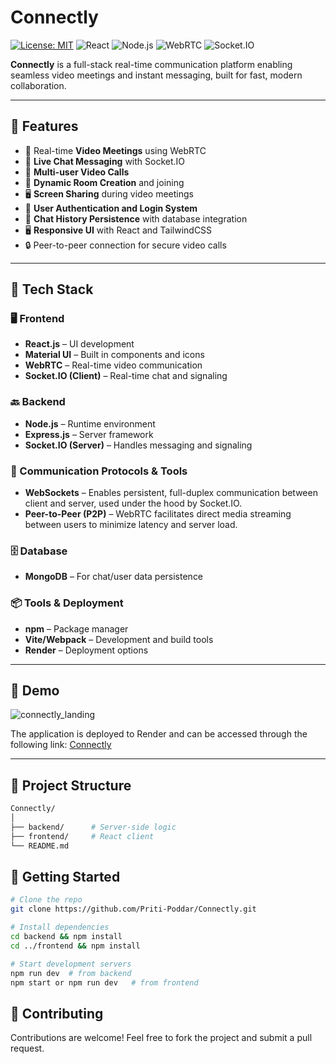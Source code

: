 # Connectly

[![License: MIT](https://img.shields.io/badge/License-MIT-yellow.svg)](LICENSE)
![React](https://img.shields.io/badge/Frontend-React-blue)
![Node.js](https://img.shields.io/badge/Backend-Node.js-green)
![WebRTC](https://img.shields.io/badge/Video-WebRTC-orange)
![Socket.IO](https://img.shields.io/badge/RealTime-Socket.IO-black)

**Connectly** is a full-stack real-time communication platform enabling seamless video meetings and instant messaging, built for fast, modern collaboration.

---

## 🚀 Features

- 🎥 Real-time **Video Meetings** using WebRTC  
- 💬 **Live Chat Messaging** with Socket.IO  
- 👥 **Multi-user Video Calls**  
- 🔄 **Dynamic Room Creation** and joining  
- 🖥️ **Screen Sharing** during video meetings  
- 👤 **User Authentication and Login System**  
- 💾 **Chat History Persistence** with database integration  
- 🖥️ **Responsive UI** with React and TailwindCSS  
- 🔒 Peer-to-peer connection for secure video calls  

---

## 🔧 Tech Stack

### 🖥️ Frontend
- **React.js** – UI development
- **Material UI** – Built in components and icons
- **WebRTC** – Real-time video communication
- **Socket.IO (Client)** – Real-time chat and signaling

### 🔙 Backend
- **Node.js** – Runtime environment
- **Express.js** – Server framework
- **Socket.IO (Server)** – Handles messaging and signaling

### 📡 Communication Protocols & Tools
- **WebSockets** – Enables persistent, full-duplex communication between client and server, used under the hood by Socket.IO.
- **Peer-to-Peer (P2P)** – WebRTC facilitates direct media streaming between users to minimize latency and server load.

### 🗄️ Database
- **MongoDB** – For chat/user data persistence
  
### 📦 Tools & Deployment
- **npm** – Package manager
- **Vite/Webpack** – Development and build tools
- **Render** – Deployment options



---

## 📸 Demo

![connectly_landing](https://github.com/user-attachments/assets/95c13635-dc3e-4458-98fb-658fa2fb221d)

The application is deployed to Render and can be accessed through the following link: <a href="https://connectlyfrontend.onrender.com/">Connectly</a>


---

## 📁 Project Structure
```bash
Connectly/
│
├── backend/      # Server-side logic
├── frontend/     # React client
└── README.md

```

## 📌 Getting Started

```bash
# Clone the repo
git clone https://github.com/Priti-Poddar/Connectly.git

# Install dependencies
cd backend && npm install
cd ../frontend && npm install

# Start development servers
npm run dev  # from backend
npm start or npm run dev   # from frontend

```

## 🤝 Contributing

Contributions are welcome! Feel free to fork the project and submit a pull request.
